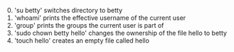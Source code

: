 0. 'su betty' switches directory to betty
1. 'whoami' prints the effective username of the current user
2. 'group' prints the groups the current user is part of
3. 'sudo chown betty hello' changes the ownership of the file hello to betty
4. 'touch hello' creates an empty file called hello


